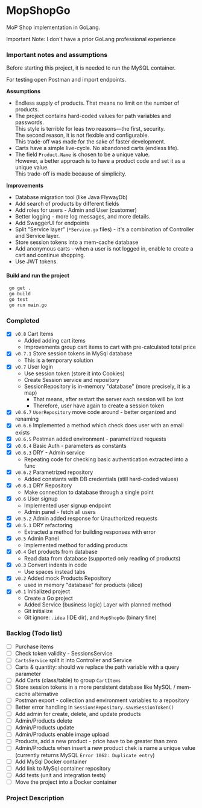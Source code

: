 # MopShopGo

MoP Shop implementation in GoLang.

Important Note: I don't have a prior GoLang professional experience

### Important notes and assumptions

Before starting this project, it is needed to run the MySQL container.

For testing open Postman and import endpoints.

**Assumptions**

* Endless supply of products. That means no limit on the number of products.
* The project contains hard-coded values for path variables and passwords.  
  This style is terrible for leas two reasons—the first, security.  
  The second reason, it is not flexible and configurable.  
  This trade-off was made for the sake of faster development.
* Carts have a simple live-cycle. No abandoned carts (endless life).
* The field `Product.Name` is chosen to be a unique value.  
  However, a better approach is to have a product code and set it as a unique value.  
  This trade-off is made because of simplicity.

**Improvements**

* Database migration tool (like Java FlywayDb)
* Add search of products by different fields
* Add roles for users - Admin and User (customer)
* Better logging - more log messages, and more details.
* Add SwaggerUI for endpoints
* Split "Service layer" (`*Service.go` files) - it's a combination of Controller and Service layer.
* Store session tokens into a mem-cache database
* Add anonymous carts - when a user is not logged in, enable to create a cart and continue shopping.
* Use JWT tokens.

#### Build and run the project

```bash
 go get .
 go build
 go test
 go run main.go
```

### Completed

- [x] `v0.8` Cart Items
    - Added adding cart items
    - Improvements group cart items to cart with pre-calculated total price
- [x] `v0.7.1` Store session tokens in MySql database
    - This is a temporary solution
- [x] `v0.7` User login
    - Use session token (store it into Cookies)
    - Create Session service and repository
    - SessionRepository is in-memory "database" (more precisely, it is a map)
        - That means, after restart the server each session will be lost
        - Therefore, user have again to create a session token
- [x] `v0.6.7` `UserRepository` move code around - better organized and renaming
- [x] `v0.6.6` Implemented a method which check does user with an email exists
- [x] `v0.6.5` Postman added environment - parametrized requests
- [x] `v0.6.4` Basic Auth - parameters as constants
- [x] `v0.6.3` DRY - Admin service
    - Repeating code for checking basic authentication extracted into a func
- [x] `v0.6.2` Parametrized repository
    - Added constants with DB credentials (still hard-coded values)
- [x] `v0.6.1` DRY Repository
    - Make connection to database through a single point
- [x] `v0.6` User signup
    - Implemented user signup endpoint
    - Admin panel - fetch all users
- [x] `v0.5.2` Admin added response for Unauthorized requests
- [x] `v0.5.1` DRY refactoring
    - Extracted a method for building responses with error
- [x] `v0.5` Admin Panel
    - Implemented method for adding products
- [x] `v0.4` Get products from database
    - Read data from database (supported only reading of products)
- [x] `v0.3` Convert indents in code
    - Use spaces instead tabs
- [x] `v0.2` Added mock Products Repository
    - used in memory "database" for products (slice)
- [x] `v0.1` Initialized project
    - Create a Go project
    - Added Service (business logic) Layer with planned method
    - Git initialize
    - Git ignore: `.idea` (IDE dir), and `MopShopGo` (binary fine)

### Backlog (Todo list)

- [ ] Purchase items
- [ ] Check token validity - SessionsService
- [ ] `CartsService` split it into Controller and Service
- [ ] Carts & quantity: should we replace the path variable with a query parameter
- [ ] Add Carts (class/table) to group `CartItems`
- [ ] Store session tokens in a more persistent database like MySQL / mem-cache alternative
- [ ] Postman export - collection and environment variables to a repository
- [ ] Better error handling in `SessionsRepository.saveSessionToken()`
- [ ] Add admin for create, delete, and update products
- [ ] Admin/Products delete
- [ ] Admin/Products update
- [ ] Admin/Products enable image upload
- [ ] Products, add a new product - price have to be greater than zero
- [ ] Admin/Products when insert a new product chek is name a unique value (currently returns
  MySQL `Error 1062: Duplicate entry`)
- [ ] Add MySql Docker container
- [ ] Add link to MySql container repository
- [ ] Add tests (unit and integration tests)
- [ ] Move the project into a Docker container

### Project Description 